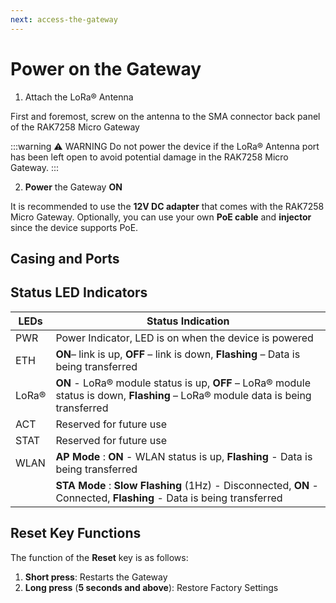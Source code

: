 ```yaml
---
next: access-the-gateway
---
```


# Power on the Gateway

1. Attach the LoRa® Antenna

First and foremost, screw on the antenna to the SMA connector back panel of the RAK7258 Micro Gateway

:::warning ⚠️ WARNING
 Do not power the device if the LoRa® Antenna port has been left open to avoid potential damage in the RAK7258 Micro Gateway.
:::

2. **Power** the Gateway **ON**

It is recommended to use the **12V DC adapter** that comes with the RAK7258 Micro Gateway. Optionally, you can use your own **PoE cable** and **injector** since the device supports PoE.

## Casing and Ports 

<rk-img
  src="/assets/images/quick-start-guide/rak7258/2.quickstart/rak7258-back-panel.png"
  width="75%"
  figure-number="1"
  caption="RAK7258 Micro Gateway Back Panel"
/>

## Status LED Indicators

| LEDs | Status Indication                                                                                                             |
| ---- | ----------------------------------------------------------------------------------------------------------------------------- |
| PWR  | Power Indicator, LED is on when the device is powered                                                                         |
| ETH  | **ON**– link is up, **OFF** – link is down, **Flashing** – Data is being transferred                                          |
| LoRa® | **ON** - LoRa® module status is up, **OFF** – LoRa® module status is down, **Flashing** – LoRa® module data is being transferred |
| ACT  | Reserved for future use                                                                                                       |
| STAT | Reserved for future use                                                                                                       |
| WLAN | **AP Mode** : **ON** - WLAN status is up, **Flashing** - Data is being transferred                                            |
|      | **STA Mode** : **Slow Flashing** (1Hz) - Disconnected, **ON** - Connected, **Flashing** - Data is being transferred           |


## Reset Key Functions
The function of the **Reset** key is as follows:

1. **Short press**: Restarts the Gateway
2. **Long press** (**5 seconds and above**): Restore Factory Settings

